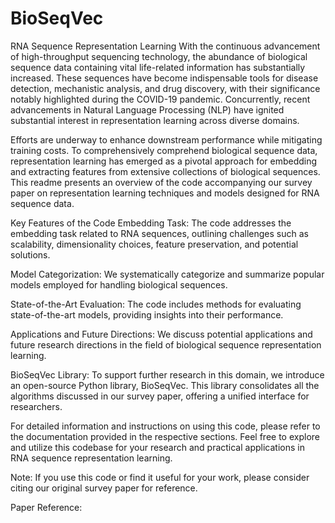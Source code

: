 # BioSeqVec
RNA Sequence Representation Learning
With the continuous advancement of high-throughput sequencing technology, the abundance of biological sequence data containing vital life-related information has substantially increased. These sequences have become indispensable tools for disease detection, mechanistic analysis, and drug discovery, with their significance notably highlighted during the COVID-19 pandemic. Concurrently, recent advancements in Natural Language Processing (NLP) have ignited substantial interest in representation learning across diverse domains.

Efforts are underway to enhance downstream performance while mitigating training costs. To comprehensively comprehend biological sequence data, representation learning has emerged as a pivotal approach for embedding and extracting features from extensive collections of biological sequences. This readme presents an overview of the code accompanying our survey paper on representation learning techniques and models designed for RNA sequence data.

Key Features of the Code
Embedding Task: The code addresses the embedding task related to RNA sequences, outlining challenges such as scalability, dimensionality choices, feature preservation, and potential solutions.

Model Categorization: We systematically categorize and summarize popular models employed for handling biological sequences.

State-of-the-Art Evaluation: The code includes methods for evaluating state-of-the-art models, providing insights into their performance.

Applications and Future Directions: We discuss potential applications and future research directions in the field of biological sequence representation learning.

BioSeqVec Library: To support further research in this domain, we introduce an open-source Python library, BioSeqVec. This library consolidates all the algorithms discussed in our survey paper, offering a unified interface for researchers.

For detailed information and instructions on using this code, please refer to the documentation provided in the respective sections. Feel free to explore and utilize this codebase for your research and practical applications in RNA sequence representation learning.

Note: If you use this code or find it useful for your work, please consider citing our original survey paper for reference.

Paper Reference:
